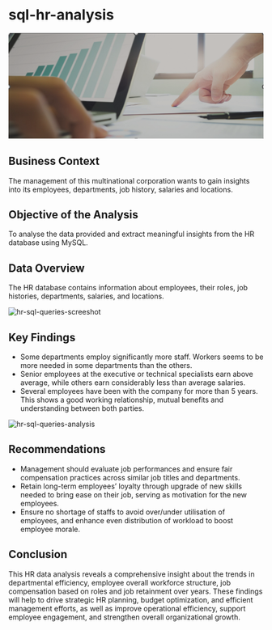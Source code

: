 # sql-hr-analysis
![header-hr-sql-analysis](header-hr-sql-analysis.png)
## Business Context
The management of this multinational corporation wants to gain insights into its employees, departments, job history, salaries and locations.

## Objective of the Analysis
To analyse the data provided and extract meaningful insights from the HR database using MySQL.

## Data Overview
The HR database contains information about employees, their roles, job histories, departments, salaries, and locations.

![hr-sql-queries-screeshot](hr-sql-queries-screeshot.png)

## Key Findings
- Some departments employ significantly more staff. Workers seems to be more needed in some departments than the others.
- Senior employees at the executive or technical specialists earn above average, while others earn considerably less than average salaries.
- Several employees have been with the company for more than 5 years. This shows a good working relationship, mutual benefits and 
understanding between both parties.

![hr-sql-queries-analysis](hr-sql-queries-analysis)

## Recommendations
- Management should evaluate job performances and ensure fair compensation practices across similar job titles and departments.
- Retain long-term employees’ loyalty through upgrade of new skills needed to bring ease on their job, serving as motivation for the new employees.
- Ensure no shortage of staffs to avoid over/under utilisation of employees, and enhance even distribution of workload to boost employee morale.
  
## Conclusion
This HR data analysis reveals a comprehensive insight about the trends in departmental efficiency, employee overall workforce structure, job compensation based on roles and job retainment over years. These findings will help to drive strategic HR planning, budget optimization, and efficient management efforts, as well as improve operational efficiency, support employee engagement, and strengthen overall organizational growth.
  
